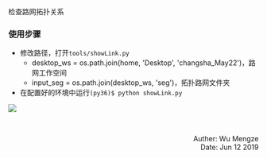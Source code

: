 检查路网拓扑关系

### 使用步骤

- 修改路径，打开`tools/showLink.py`
    - desktop_ws = os.path.join(home, 'Desktop', 'changsha_May22')，路网工作空间
    - input_seg = os.path.join(desktop_ws, 'seg')，拓扑路网文件夹
- 在配置好的环境中运行`(py36)$ python showLink.py`

![](../figure/inspect.png)

<br>
<p align="right"> Auther: Wu Mengze<br>Date: Jun 12 2019</p>
